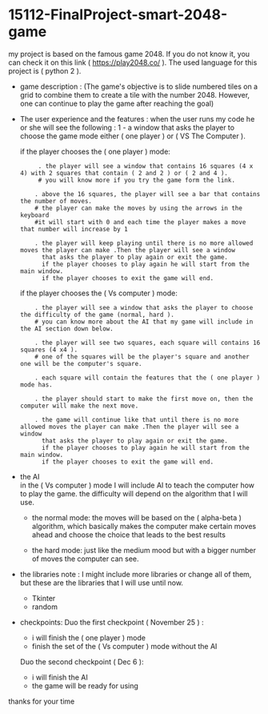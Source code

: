 # 15112-FinalProject-smart-2048-game

my project is based on the famous game 2048. If you do not know it, you can check it on this link ( https://play2048.co/ ). The used language for this project is ( python 2 ).



* game description :
  (‬The game's objective is to slide numbered tiles on a grid to combine them to create a tile with the number 2048.
    However, one can continue to play the game after reaching the goal)
 
 
 
* The user experience and the features  :
  when the user runs my code he or she will see the following :
  1 - a window that asks the player to choose the game mode either ( one player ) or ( VS The Computer ).
 
    if the player chooses the ( one player ) mode:
    
           . the player will see a window that contains 16 squares (4 x 4) with 2 squares that contain ( 2 and 2 ) or ( 2 and 4 ).
           # you will know more if you try the game form the link.

          . above the 16 squares, the player will see a bar that contains the number of moves.
          # the player can make the moves by using the arrows in the keyboard
          #it will start with 0 and each time the player makes a move that number will increase by 1 

          . the player will keep playing until there is no more allowed moves the player can make .Then the player will see a window
            that asks the player to play again or exit the game.
            if the player chooses to play again he will start from the main window. 
            if the player chooses to exit the game will end.

    if the player chooses the ( Vs computer ) mode:
    
          . the player will see a window that asks the player to choose the difficulty of the game (normal, hard ).
          # you can know more about the AI that my game will include in the AI section down below.
          
          . the player will see two squares, each square will contains 16 squares (4 x4 ).
          # one of the squares will be the player's square and another one will be the computer's square.
          
          . each square will contain the features that the ( one player ) mode has.
          
          . the player should start to make the first move on, then the computer will make the next move. 
          
          . the game will continue like that until there is no more allowed moves the player can make .Then the player will see a window
            that asks the player to play again or exit the game.
            if the player chooses to play again he will start from the main window. 
            if the player chooses to exit the game will end.
            
            
            
 * the AI  
   in the ( Vs computer ) mode I will include AI to teach the computer how to play the game.
   the difficulty will depend on the algorithm that I will use.

   - the normal mode:
   the moves will be based on the ( alpha-beta ) algorithm, which basically makes the computer make certain moves ahead and choose 
   the  choice that leads to the best results

   - the hard mode:
   just like the medium mood but with a bigger number of moves the computer can see. 

* the libraries
   note : I might include more libraries or change all of them, but these are the libraries that I will use until now.
    - Tkinter
    - random


* checkpoints:
  Duo the first checkpoint ( November 25 ) :
     - i will finish the ( one player ) mode
     - finish the set of the ( Vs computer ) mode without the AI
 
  Duo the second checkpoint ( Dec 6 ):
    - i will finish the AI 
    - the game will be ready for using 
  
 
thanks for your time

